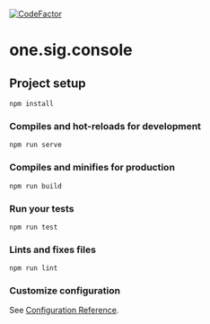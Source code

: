 [![CodeFactor](https://www.codefactor.io/repository/github/estudiosone/one.sig.console/badge)](https://www.codefactor.io/repository/github/estudiosone/one.sig.console)

# one.sig.console

## Project setup
```
npm install
```

### Compiles and hot-reloads for development
```
npm run serve
```

### Compiles and minifies for production
```
npm run build
```

### Run your tests
```
npm run test
```

### Lints and fixes files
```
npm run lint
```

### Customize configuration
See [Configuration Reference](https://cli.vuejs.org/config/).
